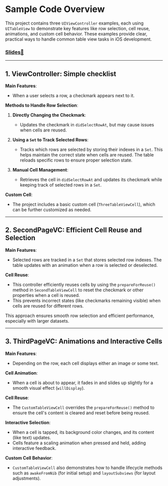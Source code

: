 # Sample Code Overview

This project contains three `UIViewController` examples, each using `UITableView` to demonstrate key features like row selection, cell reuse, animations, and custom cell behavior. These examples provide clear, practical ways to handle common table view tasks in iOS development.

### [Slides🔗](https://www.canva.com/design/DAGUW914yZk/X7DDZDB03EWecw8keKe_OA/edit)

---

## 1. ViewController: Simple checklist

**Main Features**:
- When a user selects a row, a checkmark appears next to it.

**Methods to Handle Row Selection**:
1. **Directly Changing the Checkmark**:  
   - Updates the checkmark in `didSelectRowAt`, but may cause issues when cells are reused.

2. **Using a `Set` to Track Selected Rows**:  
   - Tracks which rows are selected by storing their indexes in a `Set`. This helps maintain the correct state when cells are reused. The table reloads specific rows to ensure proper selection state.

3. **Manual Cell Management**:  
   - Retrieves the cell in `didSelectRowAt` and updates its checkmark while keeping track of selected rows in a `Set`.

**Custom Cell**:
- The project includes a basic custom cell (`ThreeTableViewCell`), which can be further customized as needed.

---

## 2. SecondPageVC: Efficient Cell Reuse and Selection

**Main Features**:
- Selected rows are tracked in a `Set` that stores selected row indexes. The table updates with an animation when a row is selected or deselected.

**Cell Reuse**:
- This controller efficiently reuses cells by using the `prepareForReuse()` method in `SecondTableViewCell` to reset the checkmark or other properties when a cell is reused.
- This prevents incorrect states (like checkmarks remaining visible) when cells are reused for different rows.

This approach ensures smooth row selection and efficient performance, especially with larger datasets.

---

## 3. ThirdPageVC: Animations and Interactive Cells

**Main Features**:
- Depending on the row, each cell displays either an image or some text.

**Cell Animation**:
- When a cell is about to appear, it fades in and slides up slightly for a smooth visual effect (`willDisplay`).

**Cell Reuse**:
- The `CustomTableViewCell` overrides the `prepareForReuse()` method to ensure the cell's content is cleared and reset before being reused.

**Interactive Selection**:
- When a cell is tapped, its background color changes, and its content (like text) updates.
- Cells feature a scaling animation when pressed and held, adding interactive feedback.

**Custom Cell Behavior**:
- `CustomTableViewCell` also demonstrates how to handle lifecycle methods such as `awakeFromNib` (for initial setup) and `layoutSubviews` (for layout adjustments).
